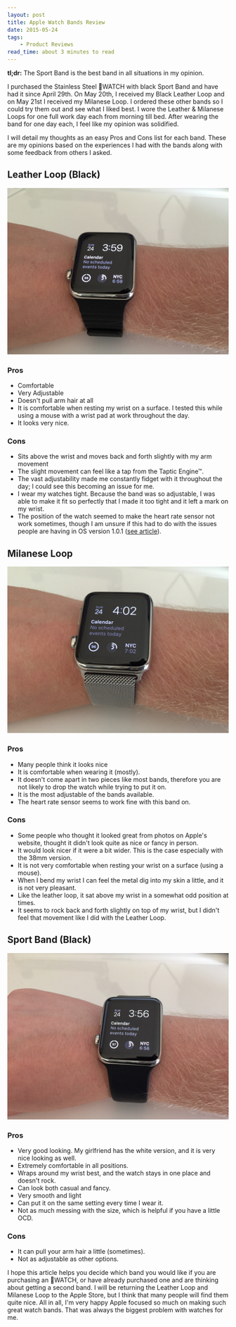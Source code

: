 ```yaml
---
layout: post
title: Apple Watch Bands Review
date: 2015-05-24
tags: 
    - Product Reviews
read_time: about 3 minutes to read
---
```


**tl;dr:** The Sport Band is the best band in all situations in my opinion.

I purchased the Stainless Steel WATCH with black Sport Band and have had it since April 29th. On May 20th, I received my Black Leather Loop and on May 21st I received my Milanese Loop. I ordered these other bands so I could try them out and see what I liked best. I wore the Leather & Milanese Loops for one full work day each from morning till bed. After wearing the band for one day each, I feel like my opinion was solidified. 

I will detail my thoughts as an easy Pros and Cons list for each band. These are my opinions based on the experiences I had with the bands along with some feedback from others I asked.

## Leather Loop (Black)
![Apple Leather Loop (Black)](/images/apple_watch_leather_band.JPG)
### Pros
- Comfortable
- Very Adjustable
- Doesn't pull arm hair at all
- It is comfortable when resting my wrist on a surface. I tested this while using a mouse with a wrist pad at work throughout the day.
- It looks very nice.

### Cons
- Sits above the wrist and moves back and forth slightly with my arm movement
- The slight movement can feel like a tap from the Taptic Engine™.
- The vast adjustability made me constantly fidget with it throughout the day; I could see this becoming an issue for me.
- I wear my watches tight. Because the band was so adjustable, I was able to make it fit so perfectly that I made it too tight and it left a mark on my wrist.
- The position of the watch seemed to make the heart rate sensor not work sometimes, though I am unsure if this had to do with the issues people are having in OS version 1.0.1 ([see article](http://www.macrumors.com/2015/05/22/apple-watch-users-inconsistent-heart-rate-data/)).

## Milanese Loop
![Apple Milanese Loop](/images/apple_watch_milanese_band.JPG)
### Pros
- Many people think it looks nice
- It is comfortable when wearing it (mostly).
- It doesn't come apart in two pieces like most bands, therefore you are not likely to drop the watch while trying to put it on.
- It is the most adjustable of the bands available.
- The heart rate sensor seems to work fine with this band on.

### Cons
- Some people who thought it looked great from photos on Apple's website, thought it didn't look quite as nice or fancy in person.
- It would look nicer if it were a bit wider. This is the case especially with the 38mm version.
- It is not very comfortable when resting your wrist on a surface (using a mouse).
- When I bend my wrist I can feel the metal dig into my skin a little, and it is not very pleasant.
- Like the leather loop, it sat above my wrist in a somewhat odd position at times.
- It seems to rock back and forth slightly on top of my wrist, but I didn't feel that movement like I did with the Leather Loop.

## Sport Band (Black)
![Apple Sport Band (Black)](/images/apple_watch_sport_band.JPG)
### Pros
- Very good looking. My girlfriend has the white version, and it is very nice looking as well.
- Extremely comfortable in all positions.
- Wraps around my wrist best, and the watch stays in one place and doesn't rock.
- Can look both casual and fancy.
- Very smooth and light
- Can put it on the same setting every time I wear it.
- Not as much messing with the size, which is helpful if you have a little OCD.

### Cons
- It can pull your arm hair a little (sometimes).
- Not as adjustable as other options.

I hope this article helps you decide which band you would like if you are purchasing an WATCH, or have already purchased one and are thinking about  getting a second band. I will be returning the Leather Loop and Milanese Loop to the Apple Store, but I think that many people will find them quite nice. All in all, I'm very happy Apple focused so much on making such great watch bands. That was always the biggest problem with watches for me.